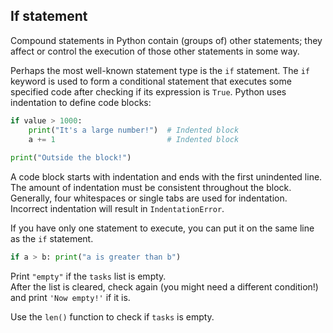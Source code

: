 ## If statement

Compound statements in Python contain (groups of) other statements; they affect or control 
the execution of those other statements in some way.

Perhaps the most well-known statement type is the `if` statement. The `if` keyword is 
used to form a conditional statement that executes some 
specified code after checking if its expression is `True`. Python uses indentation 
to define code blocks: 

```python
if value > 1000: 
    print("It's a large number!")  # Indented block
    a += 1                         # Indented block
    
print("Outside the block!")        
```

A code block starts with indentation and ends with the first unindented line. The amount of indentation must 
be consistent throughout the block. Generally, four whitespaces or single tabs are used for indentation.
Incorrect indentation will result in `IndentationError`.

If you have only one statement to execute, you can put it on the same line as the `if` statement.

```python
if a > b: print("a is greater than b")
```

Print `"empty"` if the `tasks` list is empty.  
After the list is cleared, check again (you might need a different condition!) and print `'Now empty!'` if it is.

<div class='hint'>Use the <code>len()</code> function to check if <code>tasks</code> is empty.</div>
